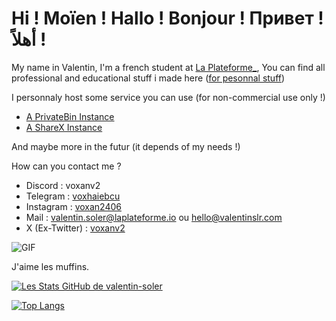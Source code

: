# Hi ! Moïen ! Hallo ! Bonjour ! Привет ! أهلاً !

My name in Valentin, I'm a french student at [La Plateforme_](https://laplateforme.io/), You can find all professional and educational stuff i made here ([for pesonnal stuff](https://github.com/VoXaN24))

I personnaly host some service you can use (for non-commercial use only !)
- [A PrivateBin Instance](https://p.hessfr.fr/)
- [A ShareX Instance](https://i.hessfr.fr/)

And maybe more in the futur (it depends of my needs !)

How can you contact me ?
- Discord : voxanv2
- Telegram : [voxhaiebcu](https://t.me/voxhaiebcu)
- Instagram : [voxan2406](https://www.instagram.com/voxan2406/)
- Mail : [valentin.soler@laplateforme.io](mailto:valentin.soler@laplateforme.io) ou [hello@valentinslr.com](mailto:hello@valentinslr.com)
- X (Ex-Twitter) : [voxanv2](https://x.com/voxanv2)

![GIF](itsmuffintime.gif)

J'aime les muffins.

[![Les Stats GitHub de valentin-soler](https://github-readme-stats.vercel.app/api?username=valentin-soler&count_private=true&show_icons=true&theme=radical)](https://github.com/anuraghazra/github-readme-stats)

[![Top Langs](https://github-readme-stats.vercel.app/api/top-langs/?username=valentin-soler&count_private=true&show_icons=true&theme=radical)](https://github.com/anuraghazra/github-readme-stats)
